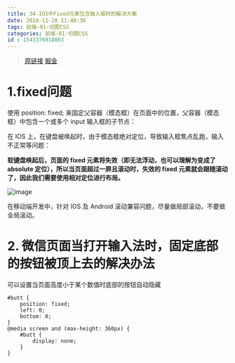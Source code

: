 ```yaml
---
title: 34-IOS中Fixed元素包含输入框时的解决方案
date: 2018-11-28 11:48:36
tags: 前端-01-切图CSS
categories: 前端-01-切图CSS
id : 1543376918803
---
```

> [原链接](https://www.lovchun.com/posts/2018/2/9/IOS%E4%B8%ADFixed%E5%85%83%E7%B4%A0%E5%8C%85%E5%90%AB%E8%BE%93%E5%85%A5%E6%A1%86%E6%97%B6%E7%9A%84%E8%A7%A3%E5%86%B3%E6%96%B9%E6%A1%88.html)
[掘金](https://juejin.im/post/5bce7c806fb9a05d1658c3e4)




# 1.fixed问题

使用 position: fixed; 来固定父容器（模态框）在页面中的位置，父容器（模态框）中包含一个或多个 input 输入框的子节点：

在 IOS 上，在键盘被唤起时，由于模态框绝对定位，导致输入框焦点乱跑，输入不正常等问题：

**软键盘唤起后，页面的 fixed 元素将失效（即无法浮动，也可以理解为变成了 absolute 定位），所以当页面超过一屏且滚动时，失效的 fixed 元素就会跟随滚动了，因此我们需要使用相对定位进行布局。**

![image](https://ws3.sinaimg.cn/large/006OyqbNgy1foaa05ixoxj30gt0f9jt1.jpg)

在移动端开发中，针对 IOS 及 Android 滚动兼容问题，尽量做局部滚动，不要做全局滚动。

# 2. 微信页面当打开输入法时，固定底部的按钮被顶上去的解决办法

可以设置当页面高度小于某个数值时底部的按钮自动隐藏

```
#butt {
    position: fixed;
    left: 0;
    bottom: 0;
}
@media screen and (max-height: 360px) {
    #butt {
        display: none;
    }
}
```

